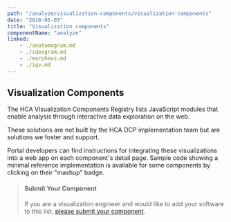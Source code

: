 ```yaml
---
path: "/analyze/visualization-components/visualization-components"
date: "2018-05-03"
title: "Visualization components"
componentName: "analyze"
linked:
    - ./anatomogram.md
    - ./ideogram.md
    - ./morpheus.md
    - ./igv.md
---
```



## Visualization Components
The HCA Visualization Components Registry lists JavaScript modules that enable analysis through interactive data exploration on the web.  

 These solutions are not built by the HCA DCP implementation team but are solutions we foster and support. 

Portal developers can find instructions for integrating these visualizations into a web app on each component's detail page. Sample code showing a minimal reference implementation is available for some components by clicking on their "mashup" badge.
   

>#### Submit Your Component
>If you are a visualization engineer and would like to add your software to this list, [please submit your component](https://github.com/HumanCellAtlas/data-portal-content/issues/new/?template=submit-visualization-component-package.md).

